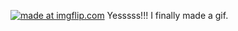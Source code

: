 <a href="https://imgflip.com/gif/1ztnmh"><img src="https://i.imgflip.com/1ztnmh.gif" title="made at imgflip.com"/></a>
Yesssss!!!
I finally made a gif.
